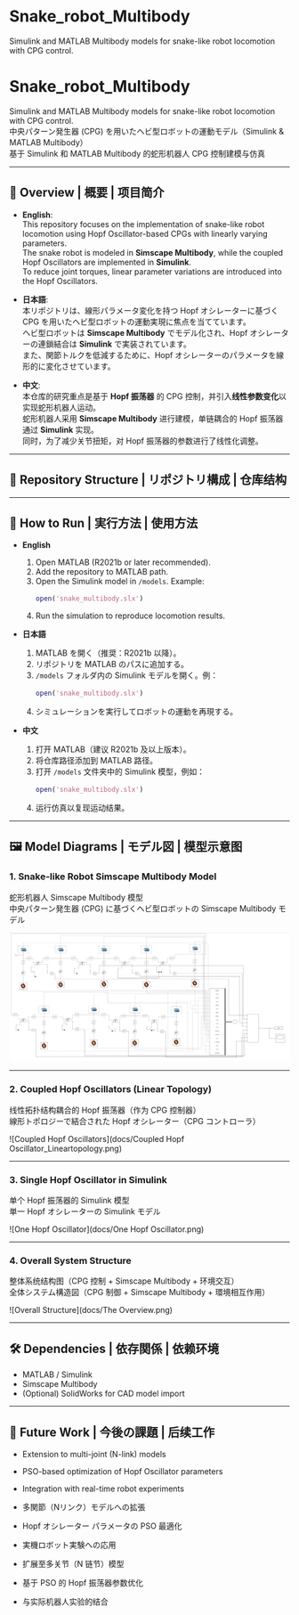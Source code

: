 # Snake_robot_Multibody
Simulink and MATLAB Multibody models for snake-like robot locomotion with CPG control.
# Snake_robot_Multibody

Simulink and MATLAB Multibody models for snake-like robot locomotion with CPG control.  
中央パターン発生器 (CPG) を用いたヘビ型ロボットの運動モデル（Simulink & MATLAB Multibody）  
基于 Simulink 和 MATLAB Multibody 的蛇形机器人 CPG 控制建模与仿真

---

## 📌 Overview | 概要 | 项目简介
- **English**:  
  This repository focuses on the implementation of snake-like robot locomotion using Hopf Oscillator-based CPGs with linearly varying parameters.  
  The snake robot is modeled in **Simscape Multibody**, while the coupled Hopf Oscillators are implemented in **Simulink**.  
  To reduce joint torques, linear parameter variations are introduced into the Hopf Oscillators.  

- **日本語**:  
  本リポジトリは、線形パラメータ変化を持つ Hopf オシレーターに基づく CPG を用いたヘビ型ロボットの運動実現に焦点を当てています。  
  ヘビ型ロボットは **Simscape Multibody** でモデル化され、Hopf オシレーターの連鎖結合は **Simulink** で実装されています。  
  また、関節トルクを低減するために、Hopf オシレーターのパラメータを線形的に変化させています。  

- **中文**:  
  本仓库的研究重点是基于 **Hopf 振荡器** 的 CPG 控制，并引入**线性参数变化**以实现蛇形机器人运动。  
  蛇形机器人采用 **Simscape Multibody** 进行建模，单链耦合的 Hopf 振荡器通过 **Simulink** 实现。  
  同时，为了减少关节扭矩，对 Hopf 振荡器的参数进行了线性化调整。  

---

## 📂 Repository Structure | リポジトリ構成 | 仓库结构

---

## 🚀 How to Run | 実行方法 | 使用方法
- **English**  
  1. Open MATLAB (R2021b or later recommended).  
  2. Add the repository to MATLAB path.  
  3. Open the Simulink model in `/models`. Example:  
     ```matlab
     open('snake_multibody.slx')
     ```
  4. Run the simulation to reproduce locomotion results.  

- **日本語**  
  1. MATLAB を開く（推奨：R2021b 以降）。  
  2. リポジトリを MATLAB のパスに追加する。  
  3. `/models` フォルダ内の Simulink モデルを開く。例：  
     ```matlab
     open('snake_multibody.slx')
     ```
  4. シミュレーションを実行してロボットの運動を再現する。  

- **中文**  
  1. 打开 MATLAB（建议 R2021b 及以上版本）。  
  2. 将仓库路径添加到 MATLAB 路径。  
  3. 打开 `/models` 文件夹中的 Simulink 模型，例如：  
     ```matlab
     open('snake_multibody.slx')
     ```
  4. 运行仿真以复现运动结果。  

---

## 🖼 Model Diagrams | モデル図 | 模型示意图

### 1. Snake-like Robot Simscape Multibody Model  
蛇形机器人 Simscape Multibody 模型  
中央パターン発生器 (CPG) に基づくヘビ型ロボットの Simscape Multibody モデル  

![Snake Robot Multibody Model](docs/snake-robot.png)

---

### 2. Coupled Hopf Oscillators (Linear Topology)  
线性拓扑结构耦合的 Hopf 振荡器（作为 CPG 控制器）  
線形トポロジーで結合された Hopf オシレーター（CPG コントローラ）  

![Coupled Hopf Oscillators](docs/Coupled Hopf Oscillator_Lineartopology.png)

---

### 3. Single Hopf Oscillator in Simulink  
单个 Hopf 振荡器的 Simulink 模型  
単一 Hopf オシレーターの Simulink モデル  

![One Hopf Oscillator](docs/One Hopf Oscillator.png)

---

### 4. Overall System Structure  
整体系统结构图（CPG 控制 + Simscape Multibody + 环境交互）  
全体システム構造図（CPG 制御 + Simscape Multibody + 環境相互作用）  

![Overall Structure](docs/The Overview.png)

---

## 🛠 Dependencies | 依存関係 | 依赖环境
- MATLAB / Simulink  
- Simscape Multibody  
- (Optional) SolidWorks for CAD model import  

---

## 📖 Future Work | 今後の課題 | 后续工作
- Extension to multi-joint (N-link) models  
- PSO-based optimization of Hopf Oscillator parameters  
- Integration with real-time robot experiments  

- 多関節（Nリンク）モデルへの拡張  
- Hopf オシレーター パラメータの PSO 最適化  
- 実機ロボット実験への応用  

- 扩展至多关节（N 链节）模型  
- 基于 PSO 的 Hopf 振荡器参数优化  
- 与实际机器人实验的结合  
